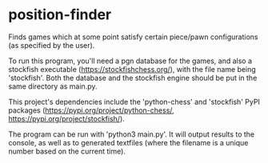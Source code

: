 # position-finder
Finds games which at some point satisfy certain piece/pawn configurations (as specified by the user).

To run this program, you'll need a pgn database for the games, and also a stockfish executable (https://stockfishchess.org/), with the file name being 'stockfish'. Both the database and the stockfish engine should be put in the same directory as main.py. 

This project's dependencies include the 'python-chess' and 'stockfish' PyPI packages (https://pypi.org/project/python-chess/, https://pypi.org/project/stockfish/).

The program can be run with 'python3 main.py'. It will output results to the console, as well as to generated textfiles (where the filename is a unique number based on the current time).
